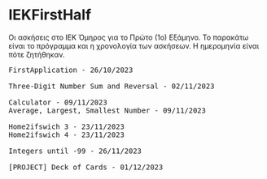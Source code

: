 # IEKFirstHalf
Οι ασκήσεις στο ΙΕΚ Όμηρος για το Πρώτο (1ο) Εξάμηνο.
Το παρακάτω είναι το πρόγραμμα και η χρονολογία των ασκήσεων. Η ημερομηνία είναι πότε ζητήθηκαν.

<pre>
FirstApplication - 26/10/2023
	
Three-Digit Number Sum and Reversal - 02/11/2023

Calculator - 09/11/2023
Average, Largest, Smallest Number - 09/11/2023

Home2ifswich 3 - 23/11/2023
Home2ifswich 4 - 23/11/2023

Integers until -99 - 26/11/2023

[PROJECT] Deck of Cards - 01/12/2023
</pre>
